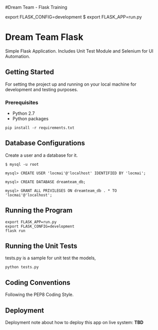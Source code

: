 #Dream Team - Flask Training

export FLASK_CONFIG=development
$ export FLASK_APP=run.py

# Dream Team Flask

Simple Flask Application. Includes Unit Test Module and Selenium for UI Automation.

## Getting Started

For setting the project up and running on your local machine for development and testing purposes.

### Prerequisites

* Python 2.7
* Python packages

```
pip install -r requirements.txt
```

## Database Configurations
Create a user and a database for it.

```
$ mysql -u root

mysql> CREATE USER 'locmai'@'localhost' IDENTIFIED BY 'locmai';

mysql> CREATE DATABASE dreamteam_db;

mysql> GRANT ALL PRIVILEGES ON dreamteam_db . * TO 'locmai'@'localhost';
```

## Running the Program

```
export FLASK_APP=run.py
export FLASK_CONFIG=development
flask run
```

## Running the Unit Tests

tests.py is a sample for unit test the models,
```
python tests.py
```

## Coding Conventions

Following the PEP8 Coding Style.

## Deployment

Deployment note about how to deploy this app on live system: **TBD**

